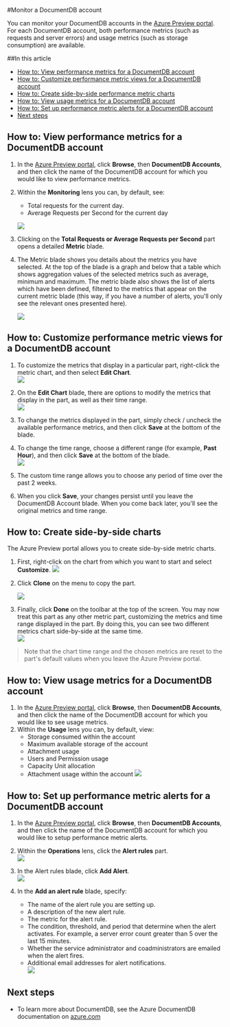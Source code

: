 <properties title="Monitor a DocumentDB Account" pageTitle="Monitor a DocumentDB account | Azure" description="Learn how to monitor your DocumentDB account for performance metrics (such as requests and server errors) and usage metrics (such as storage consumption)." metaKeywords="NoSQL, DocumentDB,  database, document-orientated database, JSON, monitor, accounts" services="documentdb" solutions="data-management" documentationCenter=""  authors="bradsev" manager="jhubbard" editor="cgronlun" videoId="" scriptId="" />

<tags ms.service="documentdb" ms.workload="data-services" ms.tgt_pltfrm="na" ms.devlang="na" ms.topic="article" ms.date="08/20/2014" ms.author="brradsev" />

#Monitor a DocumentDB account  

You can monitor your DocumentDB accounts in the [Azure Preview portal](https://portal.azure.com/). For each DocumentDB account, both performance metrics (such as requests and server errors) and usage metrics (such as storage consumption) are available.

##In this article  

+ [How to: View performance metrics for a DocumentDB account](#metrics)
+ [How to: Customize performance metric views for a DocumentDB account](#custom)
+ [How to: Create side-by-side performance metric charts](#create)
+ [How to: View usage metrics for a DocumentDB account](#view)
+ [How to: Set up performance metric alerts for a DocumentDB account](#setup)
+ [Next steps](#next)
 

## <a id="metrics"></a>  How to: View performance metrics for a DocumentDB account
1.	In the [Azure Preview portal](https://portal.azure.com/), click **Browse**, then **DocumentDB Accounts**, and then click the name of the DocumentDB account for which you would like to view performance metrics.
2.	Within the **Monitoring** lens you can, by default, see:
	*	Total requests for the current day.
	*	Average Requests per Second for the current day 
	
	![](http://i.imgur.com/y7pigTT.png)


3.	Clicking on the **Total Requests or Average Requests per Second** part opens a detailed **Metric** blade.
4.	The Metric blade shows you details about the metrics you have selected.  At the top of the blade is a graph and below that a table which shows aggregation values of the selected metrics such as average, minimum and maximum.  The metric blade also shows the list of alerts which have been defined, filtered to the metrics that appear on the current metric blade (this way, if you have a number of alerts, you'll only see the relevant ones presented here).   

	![](http://i.imgur.com/6rBNPBL.png)


## <a id="custom"></a>  How to: Customize performance metric views for a DocumentDB account

1.	To customize the metrics that display in a particular part, right-click the metric chart, and then select **Edit Chart**.  
	![](http://i.imgur.com/tRZEHk1.png)

2.	On the **Edit Chart** blade, there are options to modify the metrics that display in the part, as well as their time range.  
	![](http://i.imgur.com/G4UTi5U.png)

3.	To change the metrics displayed in the part, simply check / uncheck the available performance metrics, and then click **Save** at the bottom of the blade.  
4.	To change the time range, choose a different range (for example, **Past Hour**), and then click **Save** at the bottom of the blade.  
	![][5] 

5.	The custom time range allows you to choose any period of time over the past 2 weeks.
6.	When you click **Save**, your changes persist until you leave the DocumentDB Account blade.  When you come back later, you'll see the original metrics and time range.  

## <a id="create"></a>  How to: Create side-by-side charts
The Azure Preview portal allows you to create side-by-side metric charts.  

1.	First, right-click on the chart from which you want to start and select **Customize**. 
	![](http://i.imgur.com/vLXWftF.png)

2.	Click **Clone** on the menu to copy the part. 

	![][7]  


3.	Finally, click **Done** on the toolbar at the top of the screen.  You may now treat this part as any other metric part, customizing the metrics and time range displayed in the part.  By doing this, you can see two different metrics chart side-by-side at the same time.   
	![][8] 

>Note that the chart time range and the chosen metrics are reset to the part's default values when you leave the Azure Preview portal.  

## <a id="view"></a>  How to: View usage metrics for a DocumentDB account
1.	In the [Azure Preview portal](https://portal.azure.com/), click **Browse**, then **DocumentDB Accounts**, and then click the name of the DocumentDB account for which you would like to see usage metrics.
2.	Within the **Usage** lens you can, by default, view:
	*	Storage consumed within the account
	*	Maximum available storage of the account
	*	Attachment usage
	*	Users and Permission usage
	*	Capacity Unit allocation 
	*	Attachment usage within the account 
	![](http://i.imgur.com/sL5inOu.png)
 
## <a id="setup"></a>  How to: Set up performance metric alerts for a DocumentDB account
1.	In the [Azure Preview portal](https://portal.azure.com/), click **Browse**, then **DocumentDB Accounts**, and then click the name of the DocumentDB account for which you would like to setup performance metric alerts.
2.	Within the **Operations** lens, click the **Alert rules** part.  
	![][10]

3.	In the Alert rules blade, click **Add Alert**.  
	![][11]

4.	In the **Add an alert rule** blade, specify:
	*	The name of the alert rule you are setting up.
	*	A description of the new alert rule.
	*	The metric for the alert rule.
	*	The condition, threshold, and period that determine when the alert activates. For example, a server error count greater than 5 over the last 15 minutes.
	*	Whether the service administrator and coadministrators are emailed when the alert fires.
	*	Additional email addresses for alert notifications.  
	![](http://i.imgur.com/Inra4Po.png)

 
## <a id="next"></a>  Next steps
-	To learn more about DocumentDB, see the Azure DocumentDB documentation on [azure.com](http://go.microsoft.com/fwlink/p/?LinkID=402319)

<!--Anchors-->
[How to view performance metrics for a DocumentDB account]: #How-to-view-performance-metrics-for-a-DocumentDB-account
[Customize performance metric views for a DocumentDB account]: #Customize-performance-metric-views-for-a-DocumentDB-account
[How to create side-by-side performance metric charts]: #How-to-create-side-by-side-performance-metric-charts
[How to view usage metrics for a DocumentDB account]: #How-to-view-usage-metrics-for-a-DocumentDB-account
[How to setup performance metric alerts for a DocumentDB account]: #How-to-setup-performance-metric-alerts-for-a-DocumentDB-account
[Next steps]: #Next-steps

[1]: ./media/documentdb-monitor-accounts/madocdb1.png
[2]: ./media/documentdb-monitor-accounts/madocdb2.png
[3]: ./media/documentdb-monitor-accounts/madocdb3.png
[4]: ./media/documentdb-monitor-accounts/madocdb4.png
[5]: ./media/documentdb-monitor-accounts/madocdb5.png
[6]: ./media/documentdb-monitor-accounts/madocdb6.png
[7]: ./media/documentdb-monitor-accounts/madocdb7.png
[8]: ./media/documentdb-monitor-accounts/madocdb8.png
[9]: ./media/documentdb-monitor-accounts/madocdb9.png
[10]: ./media/documentdb-monitor-accounts/madocdb10.png
[11]: ./media/documentdb-monitor-accounts/madocdb11.png
[12]: ./media/documentdb-monitor-accounts/madocdb12.png

